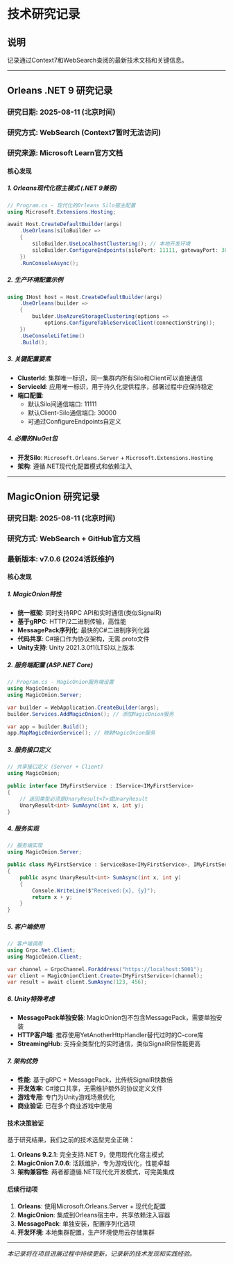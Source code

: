 # 技术研究记录

## 说明
记录通过Context7和WebSearch查阅的最新技术文档和关键信息。

---

## Orleans .NET 9 研究记录

### 研究日期: 2025-08-11 (北京时间)
### 研究方式: WebSearch (Context7暂时无法访问)
### 研究来源: Microsoft Learn官方文档

#### 核心发现

##### 1. Orleans现代化宿主模式 (.NET 9兼容)
```csharp
// Program.cs - 现代化的Orleans Silo宿主配置
using Microsoft.Extensions.Hosting;

await Host.CreateDefaultBuilder(args)
    .UseOrleans(siloBuilder => 
    {
        siloBuilder.UseLocalhostClustering(); // 本地开发环境
        siloBuilder.ConfigureEndpoints(siloPort: 11111, gatewayPort: 30000);
    })
    .RunConsoleAsync();
```

##### 2. 生产环境配置示例
```csharp
using IHost host = Host.CreateDefaultBuilder(args)
    .UseOrleans(builder => 
    {
        builder.UseAzureStorageClustering(options => 
            options.ConfigureTableServiceClient(connectionString));
    })
    .UseConsoleLifetime()
    .Build();
```

##### 3. 关键配置要素
- **ClusterId**: 集群唯一标识，同一集群内所有Silo和Client可以直接通信
- **ServiceId**: 应用唯一标识，用于持久化提供程序，部署过程中应保持稳定
- **端口配置**: 
  - 默认Silo间通信端口: 11111
  - 默认Client-Silo通信端口: 30000
  - 可通过ConfigureEndpoints自定义

##### 4. 必需的NuGet包
- **开发Silo**: `Microsoft.Orleans.Server` + `Microsoft.Extensions.Hosting`
- **架构**: 遵循.NET现代化配置模式和依赖注入

---

## MagicOnion 研究记录

### 研究日期: 2025-08-11 (北京时间)
### 研究方式: WebSearch + GitHub官方文档
### 最新版本: v7.0.6 (2024活跃维护)

#### 核心发现

##### 1. MagicOnion特性
- **统一框架**: 同时支持RPC API和实时通信(类似SignalR)
- **基于gRPC**: HTTP/2二进制传输，高性能
- **MessagePack序列化**: 最快的C#二进制序列化器
- **代码共享**: C#接口作为协议架构，无需.proto文件
- **Unity支持**: Unity 2021.3.0f1(LTS)以上版本

##### 2. 服务端配置 (ASP.NET Core)
```csharp
// Program.cs - MagicOnion服务端设置
using MagicOnion;
using MagicOnion.Server;

var builder = WebApplication.CreateBuilder(args);
builder.Services.AddMagicOnion(); // 添加MagicOnion服务

var app = builder.Build();
app.MapMagicOnionService(); // 映射MagicOnion服务
```

##### 3. 服务接口定义
```csharp
// 共享接口定义 (Server + Client)
using MagicOnion;

public interface IMyFirstService : IService<IMyFirstService>
{
    // 返回类型必须是UnaryResult<T>或UnaryResult
    UnaryResult<int> SumAsync(int x, int y);
}
```

##### 4. 服务实现
```csharp
// 服务端实现
using MagicOnion.Server;

public class MyFirstService : ServiceBase<IMyFirstService>, IMyFirstService
{
    public async UnaryResult<int> SumAsync(int x, int y)
    {
        Console.WriteLine($"Received:{x}, {y}");
        return x + y;
    }
}
```

##### 5. 客户端使用
```csharp
// 客户端调用
using Grpc.Net.Client;
using MagicOnion.Client;

var channel = GrpcChannel.ForAddress("https://localhost:5001");
var client = MagicOnionClient.Create<IMyFirstService>(channel);
var result = await client.SumAsync(123, 456);
```

##### 6. Unity特殊考虑
- **MessagePack单独安装**: MagicOnion包不包含MessagePack，需要单独安装
- **HTTP客户端**: 推荐使用YetAnotherHttpHandler替代过时的C-core库
- **StreamingHub**: 支持全类型化的实时通信，类似SignalR但性能更高

##### 7. 架构优势
- **性能**: 基于gRPC + MessagePack，比传统SignalR快数倍
- **开发效率**: C#接口共享，无需维护额外的协议定义文件
- **游戏专用**: 专门为Unity游戏场景优化
- **商业验证**: 已在多个商业游戏中使用

#### 技术决策验证

基于研究结果，我们之前的技术选型完全正确：

1. **Orleans 9.2.1**: 完全支持.NET 9，使用现代化宿主模式
2. **MagicOnion 7.0.6**: 活跃维护，专为游戏优化，性能卓越
3. **架构兼容性**: 两者都遵循.NET现代化开发模式，可完美集成

#### 后续行动项
1. **Orleans**: 使用Microsoft.Orleans.Server + 现代化配置
2. **MagicOnion**: 集成到Orleans宿主中，共享依赖注入容器
3. **MessagePack**: 单独安装，配置序列化选项
4. **开发环境**: 本地集群配置，生产环境使用云存储集群

---

*本记录将在项目进展过程中持续更新，记录新的技术发现和实践经验。*